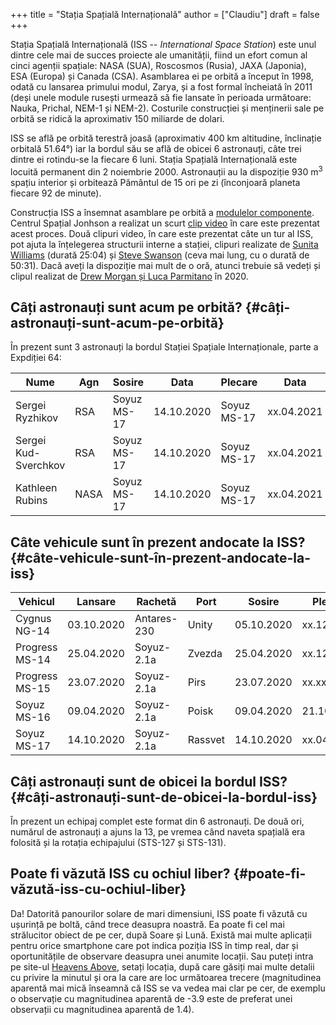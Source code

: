 +++
title = "Stația Spațială Internațională"
author = ["Claudiu"]
draft = false
+++

Stația Spațială Internațională (ISS -- _International Space Station_) este unul dintre cele mai de succes proiecte ale umanității, fiind un efort comun al cinci agenții spațiale: NASA (SUA), Roscosmos (Rusia), JAXA (Japonia), ESA (Europa) și Canada (CSA). Asamblarea ei pe orbită a început în 1998, odată cu lansarea primului modul, Zarya, și a fost formal încheiată în 2011 (deși unele module rusești urmează să fie lansate în perioada următoare: Nauka, Prichal, NEM-1 și NEM-2). Costurile construcției și menținerii sale pe orbită se ridică la aproximativ 150 miliarde de dolari.

ISS se află pe orbită terestră joasă (aproximativ 400 km altitudine, înclinație orbitală 51.64°) iar la bordul său se află de obicei 6 astronauți, câte trei dintre ei rotindu-se la fiecare 6 luni. Stația Spațială Internațională este locuită permanent din 2 noiembrie 2000. Astronauții au la dispoziție 930 m<sup>3</sup> spațiu interior și orbitează Pământul de 15 ori pe zi (înconjoară planeta fiecare 92 de minute).

Construcția ISS a însemnat asamblare pe orbită a [modulelor componente](<https://www.parsec.ro/iss/module>). Centrul Spațial Jonhson a realizat un scurt [clip video](<https://www.youtube.com/watch?v=yRqUPjl3tTQ>) în care este prezentat acest proces. Două clipuri video, în care este prezentat câte un tur al ISS, pot ajuta la înțelegerea structurii interne a stației, clipuri realizate de [Sunita Williams](<https://www.youtube.com/watch?v=doN4t5NKW-k>) (durată 25:04) și [Steve Swanson](<https://www.youtube.com/watch?v=QvTmdIhYnes>) (ceva mai lung, cu o durată de 50:31). Dacă aveți la dispoziție mai mult de o oră, atunci trebuie să vedeți și clipul realizat de [Drew Morgan și Luca Parmitano](https://www.youtube.com/watch?v=Snn1k%5FqEx20) în 2020.


## Câți astronauți sunt acum pe orbită? {#câți-astronauți-sunt-acum-pe-orbită}

În prezent sunt 3 astronauți la bordul Stației Spațiale Internaționale, parte a Expdiției 64:

| Nume                 | Agn  | Sosire      | Data       | Plecare     | Data       |
|----------------------|------|-------------|------------|-------------|------------|
| Sergei Ryzhikov      | RSA  | Soyuz MS-17 | 14.10.2020 | Soyuz MS-17 | xx.04.2021 |
| Sergei Kud-Sverchkov | RSA  | Soyuz MS-17 | 14.10.2020 | Soyuz MS-17 | xx.04.2021 |
| Kathleen Rubins      | NASA | Soyuz MS-17 | 14.10.2020 | Soyuz MS-17 | xx.04.2021 |


## Câte vehicule sunt în prezent andocate la ISS? {#câte-vehicule-sunt-în-prezent-andocate-la-iss}

| Vehicul        | Lansare    | Rachetă     | Port    | Sosire     | Plecare    | Recuperare |
|----------------|------------|-------------|---------|------------|------------|------------|
| Cygnus NG-14   | 03.10.2020 | Antares-230 | Unity   | 05.10.2020 | xx.12.2020 | NU         |
| Progress MS-14 | 25.04.2020 | Soyuz-2.1a  | Zvezda  | 25.04.2020 | xx.12.2020 | NU         |
| Progress MS-15 | 23.07.2020 | Soyuz-2.1a  | Pirs    | 23.07.2020 | xx.xx.2020 | NU         |
| Soyuz MS-16    | 09.04.2020 | Soyuz-2.1a  | Poisk   | 09.04.2020 | 21.10.2020 | DA         |
| Soyuz MS-17    | 14.10.2020 | Soyuz-2.1a  | Rassvet | 14.10.2020 | xx.04.2021 | DA         |


## Câți astronauți sunt de obicei la bordul ISS? {#câți-astronauți-sunt-de-obicei-la-bordul-iss}

În prezent un echipaj complet este format din 6 astronauți. De două ori, numărul de astronauți a ajuns la 13, pe vremea când naveta spațială era folosită și la rotația echipajului (STS-127 și STS-131).


## Poate fi văzută ISS cu ochiul liber? {#poate-fi-văzută-iss-cu-ochiul-liber}

Da! Datorită panourilor solare de mari dimensiuni, ISS poate fi văzută cu ușurință pe boltă, când trece deasupra noastră. Ea poate fi cel mai strălucitor obiect de pe cer, după Soare și Lună. Există mai multe aplicații pentru orice smartphone care pot indica poziția ISS în timp real, dar și oportunitățile de observare deasupra unei anumite locații. Sau puteți intra pe site-ul [Heavens Above](https://www.heavens-above.com), setați locația, după care găsiți mai multe detalii cu privire la minutul și ora la care are loc următoarea trecere (magnitudinea aparentă mai mică înseamnă că ISS se va vedea mai clar pe cer, de exemplu o observație cu magnitudinea aparentă de -3.9 este de preferat unei observații cu magnitudinea aparentă de 1.4).